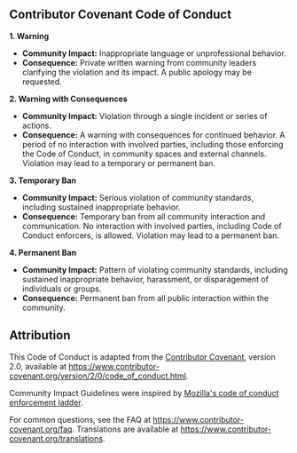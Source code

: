 ## Contributor Covenant Code of Conduct

**1. Warning**

*   **Community Impact:** Inappropriate language or unprofessional behavior.
*   **Consequence:** Private written warning from community leaders clarifying the violation and its impact. A public apology may be requested.

**2. Warning with Consequences**

*   **Community Impact:** Violation through a single incident or series of actions.
*   **Consequence:** A warning with consequences for continued behavior. A period of no interaction with involved parties, including those enforcing the Code of Conduct, in community spaces and external channels. Violation may lead to a temporary or permanent ban.

**3. Temporary Ban**

*   **Community Impact:** Serious violation of community standards, including sustained inappropriate behavior.
*   **Consequence:** Temporary ban from all community interaction and communication. No interaction with involved parties, including Code of Conduct enforcers, is allowed. Violation may lead to a permanent ban.

**4. Permanent Ban**

*   **Community Impact:** Pattern of violating community standards, including sustained inappropriate behavior, harassment, or disparagement of individuals or groups.
*   **Consequence:** Permanent ban from all public interaction within the community.

## Attribution

This Code of Conduct is adapted from the [Contributor Covenant][homepage], version 2.0, available at https://www.contributor-covenant.org/version/2/0/code_of_conduct.html.

Community Impact Guidelines were inspired by [Mozilla's code of conduct enforcement ladder](https://github.com/mozilla/diversity).

[homepage]: https://www.contributor-covenant.org

For common questions, see the FAQ at https://www.contributor-covenant.org/faq. Translations are available at https://www.contributor-covenant.org/translations.
